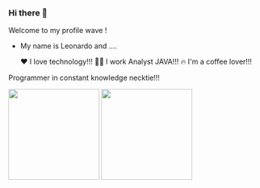 ### Hi there 👋

Welcome to my profile wave !

- My name is Leonardo and ....

    ❤️ I love technology!!!
    🧑‍💻 I work Analyst JAVA!!!
    🔥 I'm a coffee lover!!!

Programmer in constant knowledge necktie!!!

<div>
 <img height="180em" src="https://github-readme-stats.vercel.app/api?username=leoqquadross&show_icons=true&theme=tokyonight"/>
 <img height="180em" src="https://github-readme-stats.vercel.app/api/top-langs/?username=leoqquadross&layout=compact&theme=tokyonight"/>
    
</div>
